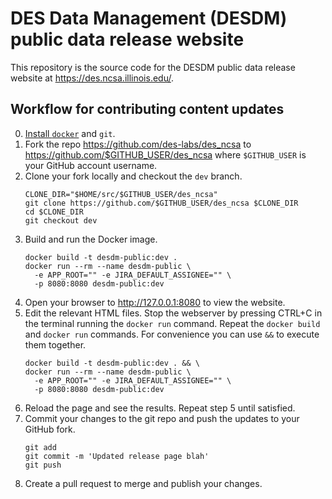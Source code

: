 DES Data Management (DESDM) public data release website
========================================================

This repository is the source code for the DESDM public data release website at https://des.ncsa.illinois.edu/.

Workflow for contributing content updates
----------------------------------------------

0. [Install `docker`](https://docs.docker.com/engine/install/) and `git`.
1. Fork the repo https://github.com/des-labs/des_ncsa to https://github.com/$GITHUB_USER/des_ncsa where `$GITHUB_USER` is your GitHub account username.
2. Clone your fork locally and checkout the `dev` branch.
    ```shell
    CLONE_DIR="$HOME/src/$GITHUB_USER/des_ncsa"
    git clone https://github.com/$GITHUB_USER/des_ncsa $CLONE_DIR
    cd $CLONE_DIR
    git checkout dev
    ```
3. Build and run the Docker image.
    ```shell
    docker build -t desdm-public:dev .
    docker run --rm --name desdm-public \
      -e APP_ROOT="" -e JIRA_DEFAULT_ASSIGNEE="" \
      -p 8080:8080 desdm-public:dev
    ```
4. Open your browser to http://127.0.0.1:8080 to view the website.
5. Edit the relevant HTML files. Stop the webserver by pressing CTRL+C in the terminal running the `docker run` command. Repeat the `docker build` and `docker run` commands. For convenience you can use `&&` to execute them together.
    ```shell
    docker build -t desdm-public:dev . && \
    docker run --rm --name desdm-public \
      -e APP_ROOT="" -e JIRA_DEFAULT_ASSIGNEE="" \
      -p 8080:8080 desdm-public:dev
    ```
6. Reload the page and see the results. Repeat step 5 until satisfied.
7. Commit your changes to the git repo and push the updates to your GitHub fork.
    ```shell
    git add
    git commit -m 'Updated release page blah'
    git push
    ```
8. Create a pull request to merge and publish your changes.

